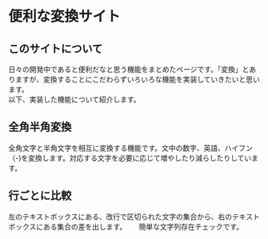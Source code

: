 # 便利な変換サイト

## このサイトについて
日々の開発中であると便利だなと思う機能をまとめたページです。「変換」とありますが、変換することにこだわらずいろいろな機能を実装していきたいと思います。  
以下、実装した機能について紹介します。

## 全角半角変換
全角文字と半角文字を相互に変換する機能です。文中の数字、英語、ハイフン（-)を変換します。対応する文字を必要に応じて増やしたり減らしたりしています。

## 行ごとに比較
左のテキストボックスにある、改行で区切られた文字の集合から、右のテキストボックスにある集合の差を出します。　　
簡単な文字列存在チェックです。
